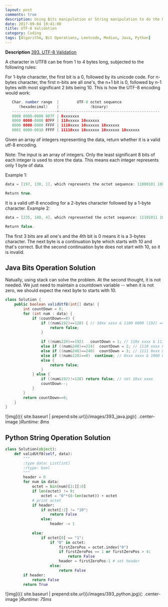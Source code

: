 ```yaml
---
layout: post
comments: true
description: Using Bits manipulation or String manipulation to do the UTF-8 validation
date: 2017-09-04 19:41:00
title: UTF-8 Validation
category: Coding
tags: [Algorithm, Bit Operations, Leetcode, Mediun, Java, Python]
---
```


**Description**
[393. UTF-8 Validation](https://leetcode.com/problems/utf-8-validation/description/)

A character in UTF8 can be from 1 to 4 bytes long, subjected to the following rules:

For 1-byte character, the first bit is a 0, followed by its unicode code.
For n-bytes character, the first n-bits are all one's, the n+1 bit is 0, followed by n-1 bytes with most significant 2 bits being 10.
This is how the UTF-8 encoding would work:
```java
   Char. number range  |        UTF-8 octet sequence
      (hexadecimal)    |              (binary)
   --------------------+---------------------------------------------
   0000 0000-0000 007F | 0xxxxxxx
   0000 0080-0000 07FF | 110xxxxx 10xxxxxx
   0000 0800-0000 FFFF | 1110xxxx 10xxxxxx 10xxxxxx
   0001 0000-0010 FFFF | 11110xxx 10xxxxxx 10xxxxxx 10xxxxxx
```
Given an array of integers representing the data, return whether it is a valid utf-8 encoding.

Note:
The input is an array of integers. Only the least significant 8 bits of each integer is used to store the data. This means each integer represents only 1 byte of data.

Example 1:
```java
data = [197, 130, 1], which represents the octet sequence: 11000101 10000010 00000001.

Return true.
```
It is a valid utf-8 encoding for a 2-bytes character followed by a 1-byte character.
Example 2:
```java
data = [235, 140, 4], which represented the octet sequence: 11101011 10001100 00000100.

Return false.
```
The first 3 bits are all one's and the 4th bit is 0 means it is a 3-bytes character.
The next byte is a continuation byte which starts with 10 and that's correct.
But the second continuation byte does not start with 10, so it is invalid.



## Java Bits Operation Solution
Natually, using stack can solve the problem. At the second thought, it is not needed.
We just need to maintain a countdown variable -- when it is not zero, we should expect the next byte to starts with 10.

```java
class Solution {
    public boolean validUtf8(int[] data) {
        int countDown = 0;
        for (int num : data) {
            if (countDown==0) {
                if ((num&192)==128) { // 10xx xxxx & 1100 0000 (192) == 1000 0000 (128)
                    return false; 
                }
                
                if ((num&224)==192)   countDown = 1; // 110x xxxx & 1110 0000 (224) == 1000 0000 (192)
                else if ((num&240)==224)  countDown = 2; // 1110 xxxx & 1111 0000 (240) == 1000 0000 (224)
                else if ((num&248)==240)  countDown = 3; // 1111 0xxx & 1111 1000 (248) == 1000 0000 (240)
                else if ((num&128)==0)  continue; // 0xxx xxxx & 1000 000 (128) == 0
                else {
                    return false;
                }
            } else {
                if ((num&192)!=128) return false; // not 10xx xxxx
                countDown--;
            }
        }
        return countDown==0;
    }
}
```

![img]({{ site.baseurl | prepend:site.url}}/images/393_java.jpg){: .center-image }*Runtime: 8ms*

## Python String Operation Solution

```python
class Solution(object):
    def validUtf8(self, data):
        """
        :type data: List[int]
        :rtype: bool
        """
        header = 0
        for num in data:
            octet = bin(num)[2:][:8]
            if len(octet) != 8:
                octet = "0"*(8-len(octet)) + octet
            # print octet
            if header:
                if octet[:2] != "10":
                    return False
                else:
                    header -= 1
                
            else:
                if octet[0] == "1":
                    if "0" in octet:
                        firstZeroPos = octet.index("0")
                        if firstZeroPos == 1 or firstZeroPos > 4:
                            return False
                        header = firstZeroPos-1 # set header
                    else:
                        return False
        if header:
            return False
        return True
```

![img]({{ site.baseurl | prepend:site.url}}/images/393_python.jpg){: .center-image }*Runtime: 75ms*



